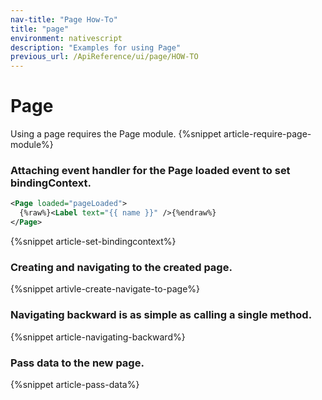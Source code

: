```yaml
---
nav-title: "Page How-To"
title: "page"
environment: nativescript
description: "Examples for using Page"
previous_url: /ApiReference/ui/page/HOW-TO
---
```

# Page
Using a page requires the Page module.
{%snippet article-require-page-module%}
### Attaching event handler for the Page loaded event to set bindingContext.
``` XML
<Page loaded="pageLoaded">
  {%raw%}<Label text="{{ name }}" />{%endraw%}
</Page>
```
{%snippet article-set-bindingcontext%}
### Creating and navigating to the created page.
{%snippet artivle-create-navigate-to-page%}
### Navigating backward is as simple as calling a single method.
{%snippet article-navigating-backward%}
### Pass data to the new page.
{%snippet article-pass-data%}
